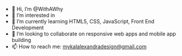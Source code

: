 - 👋 Hi, I’m @WithAWhy
- 👀 I’m interested in 
- 🌱 I’m currently learning HTML5, CSS, JavaScript, Front End Development
- 💞️ I’m looking to collaborate on responsive web apps and mobile app building
- 📫 How to reach me: mykalalexandradesign@gmail.com

<!---
WithAWhy/WithAWhy is a ✨ special ✨ repository because its `README.md` (this file) appears on your GitHub profile.
You can click the Preview link to take a look at your changes.
--->
